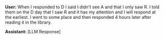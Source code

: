 **User:**
When I responded to D I said I didn't see A and that I only saw R. I told them on the D day that I saw R and it has my attention and I will respond at the earliest. I went to some place and then responded 4 hours later after reading it in the library. 

**Assistant:**
[LLM Response]

